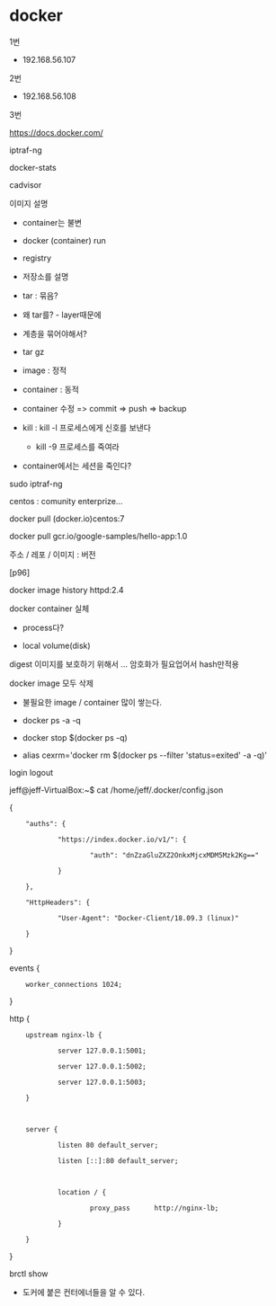 # docker


1번

 - 192.168.56.107

2번

 - 192.168.56.108

3번

 

https://docs.docker.com/

 

iptraf-ng

docker-stats

cadvisor

 

 

이미지 설명

 - container는 불변

 - docker (container) run

 - registry

  - 저장소를 설명

 

 - tar : 묶음? 

  - 왜 tar를? - layer때문에

  - 계층을 묶어야해서?

  - tar gz

 

 - image : 정적

 - container : 동적

 

 - container 수정 => commit => push => backup

 

 - kill : kill -l 프로세스에게 신호를 보낸다

   - kill -9 프로세스를 죽여라

 - container에서는 세션을 죽인다?

 

sudo iptraf-ng

centos : comunity enterprize...

 

docker pull (docker.io)centos:7

docker pull gcr.io/google-samples/hello-app:1.0

주소 / 레포 / 이미지 : 버전

 

 

[p96]

docker image history httpd:2.4

 

 

docker container 실체

 - process다?

 - local volume(disk)

 

 

 

digest 이미지를 보호하기 위해서 ... 암호화가 필요업어서 hash만적용

 

 

 

 

 

 

docker image 모두 삭제

 - 불필요한 image / container 많이 쌓는다.

 - docker ps -a -q

 - docker stop $(docker ps -q)

 - alias cexrm='docker rm $(docker ps --filter 'status=exited' -a -q)'

 

 

 

login logout

jeff@jeff-VirtualBox:~$ cat /home/jeff/.docker/config.json

{

        "auths": {

                "https://index.docker.io/v1/": {

                        "auth": "dnZzaGluZXZ2OnkxMjcxMDM5Mzk2Kg=="

                }

        },

        "HttpHeaders": {

                "User-Agent": "Docker-Client/18.09.3 (linux)"

        }

}

 

 

events {

        worker_connections 1024;

}

 

http {

        upstream nginx-lb {

                server 127.0.0.1:5001;

                server 127.0.0.1:5002;

                server 127.0.0.1:5003;

        }

 

        server {

                listen 80 default_server;

                listen [::]:80 default_server;

 

                location / {

                        proxy_pass      http://nginx-lb;

                }

        }

}

 

 

brctl show

 - 도커에 붙은 컨터에너들을 알 수 있다.
